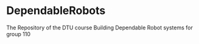 # DependableRobots
The Repository of the DTU course Building Dependable Robot systems for group 110
